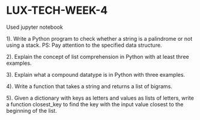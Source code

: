 # LUX-TECH-WEEK-4
Used jupyter notebook

1). Write a Python program to check whether a string is a palindrome or not using a stack. PS: Pay attention to the specified data structure.

2). Explain the concept of list comprehension in Python with at least three examples.

3). Explain what a compound datatype is in Python with three examples.

4). Write a function that takes a string and returns a list of bigrams.

5). Given a dictionary with keys as letters and values as lists of letters, write a function closest_key to find the key with the input value closest to the beginning of the list.
